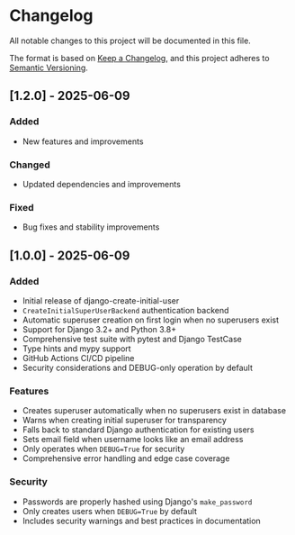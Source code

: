 # Changelog

All notable changes to this project will be documented in this file.

The format is based on [Keep a Changelog](https://keepachangelog.com/en/1.0.0/),
and this project adheres to [Semantic Versioning](https://semver.org/spec/v2.0.0.html).

## [1.2.0] - 2025-06-09

### Added
- New features and improvements

### Changed
- Updated dependencies and improvements

### Fixed
- Bug fixes and stability improvements

## [1.0.0] - 2025-06-09

### Added
- Initial release of django-create-initial-user
- `CreateInitialSuperUserBackend` authentication backend
- Automatic superuser creation on first login when no superusers exist
- Support for Django 3.2+ and Python 3.8+
- Comprehensive test suite with pytest and Django TestCase
- Type hints and mypy support
- GitHub Actions CI/CD pipeline
- Security considerations and DEBUG-only operation by default

### Features
- Creates superuser automatically when no superusers exist in database
- Warns when creating initial superuser for transparency
- Falls back to standard Django authentication for existing users
- Sets email field when username looks like an email address
- Only operates when `DEBUG=True` for security
- Comprehensive error handling and edge case coverage

### Security
- Passwords are properly hashed using Django's `make_password`
- Only creates users when `DEBUG=True` by default
- Includes security warnings and best practices in documentation

